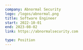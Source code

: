 ```yaml
---
company: Abnormal Security
logo: /logos/abnormal.png
title: Software Engineer
start: 2022-10-01
end: 2023-08-02
link: https://abnormalsecurity.com

type: Position
---
```

